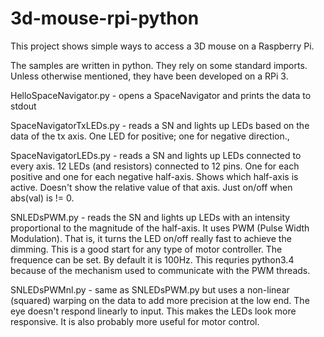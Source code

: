 # 3d-mouse-rpi-python
This project shows simple ways to access a 3D mouse on a Raspberry Pi.  

The samples are written in python.  They rely on some standard imports.
Unless otherwise mentioned, they have been developed on a RPi 3.

HelloSpaceNavigator.py - opens a SpaceNavigator and prints the data to stdout

SpaceNavigatorTxLEDs.py - reads a SN and lights up LEDs based on the data of the tx axis.  One LED for positive; one for negative direction.,

SpaceNavigatorLEDs.py - reads a SN and lights up LEDs connected to every axis.  12 LEDs (and resistors) connected to 12 pins.  One for each positive and one for each negative half-axis.  Shows which half-axis is active.  Doesn't show the relative value of that axis.  Just on/off when abs(val) is != 0.

SNLEDsPWM.py - reads the SN and lights up LEDs with an intensity proportional to the magnitude of the half-axis.  It uses PWM (Pulse Width Modulation). That is, it turns the LED on/off really fast to achieve the dimming. This is a good start for any type of motor controller.  The frequence can be set.  By default it is 100Hz.   This requries python3.4 because of the mechanism used to communicate with the PWM threads.

SNLEDsPWMnl.py - same as SNLEDsPWM.py but uses a non-linear (squared) warping on the data to add more precision at the low end.
The eye doesn't respond linearly to input.  This makes the LEDs look more responsive.  It is also probably more useful for motor control.
